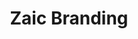 ---
layout: post
type: post
title: Zaic Branding
description: ""
excerpt: "Desenvolvimento do site Zaic Branding utilizando WordPress e Vue.js."
categories: ['portfolio']
tags: ['Front-end']
type: single
live: "https://nutricionista.valesaudesempre.com.br/"
permalink: /portfolio/:title/
---